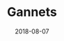---
layout: post
title: Gannets
image: /public/photos/gannets.jpg
caption: 
date: 2018-08-07
tags: []
---